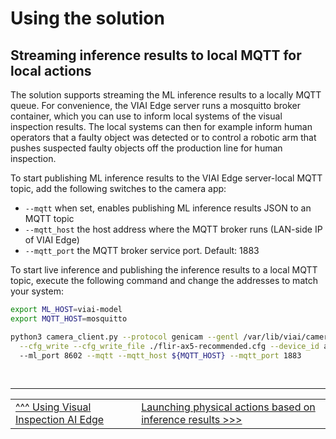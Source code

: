 # Using the solution

## Streaming inference results to local MQTT for local actions

The solution supports streaming the ML inference results to a locally MQTT queue. For convenience, the VIAI Edge server runs a mosquitto broker container, which you can use to inform local systems of the visual inspection results. The local systems can then for example inform human operators that a faulty object was detected or to control a robotic arm that pushes suspected faulty objects off the production line for human inspection.

To start publishing ML inference results to the VIAI Edge server-local MQTT topic, add the following switches to the camera app:
* `--mqtt` when set, enables publishing ML inference results JSON to an MQTT topic
* `--mqtt_host` the host address where the MQTT broker runs (LAN-side IP of VIAI Edge)
* `--mqtt_port` the MQTT broker service port. Default: 1883

To start live inference and publishing the inference results to a local MQTT topic, execute the following command and change the addresses to match your system:

```bash
export ML_HOST=viai-model
export MQTT_HOST=mosquitto

python3 camera_client.py --protocol genicam --gentl /var/lib/viai/camera-config/FLIR_GenTL_Ubuntu_20_04_x86_64.cti \
  --cfg_write --cfg_write_file ./flir-ax5-recommended.cfg --device_id ax5  --mode continuous --ml --ml_host ${ML_HOST}
  --ml_port 8602 --mqtt --mqtt_host ${MQTT_HOST} --mqtt_port 1883
```

</br>

___

<table width="100%">
<tr><td><a href="./useviai.md">^^^ Using Visual Inspection AI Edge</td><td><a href="./usingphysicalactions.md">Launching physical actions based on inference results >>></td></tr>
</table>
